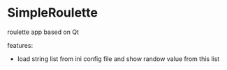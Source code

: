 # SimpleRoulette
roulette app based on Qt

features:

* load string list from ini config file and show randow value from this list
